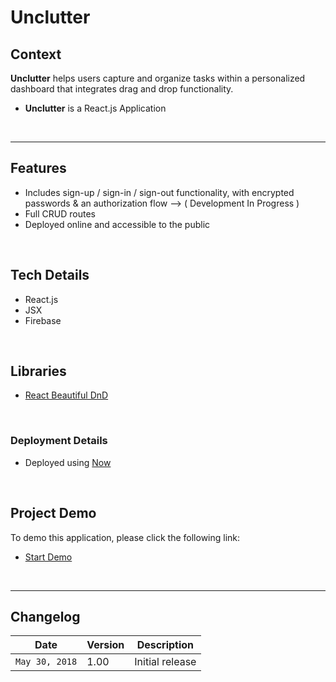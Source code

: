 # Unclutter

## Context

**Unclutter** helps users capture and organize tasks within a personalized dashboard that integrates drag and drop functionality.

* **Unclutter** is a React.js Application

&nbsp;

---



## Features

* Includes sign-up / sign-in / sign-out functionality, with encrypted passwords & an authorization flow --> ( Development In Progress )
* Full CRUD routes
* Deployed online and accessible to the public


&nbsp;


## Tech Details

* React.js
* JSX
* Firebase

&nbsp;



## Libraries

* [React Beautiful DnD](https://github.com/atlassian/react-beautiful-dnd)


&nbsp;



### Deployment Details

* Deployed using [Now](https://zeit.co/now)


&nbsp;






## Project Demo

To demo this application, please click the following link:

* [Start Demo](https://unclutter-app.now.sh/)



&nbsp;


---

## Changelog

| Date | Version | Description |
| --- | --- | ---
| `May 30, 2018` | 1.00 | Initial release







&nbsp;

